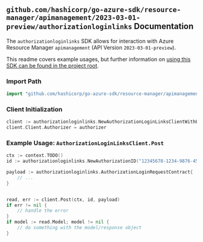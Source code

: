 
## `github.com/hashicorp/go-azure-sdk/resource-manager/apimanagement/2023-03-01-preview/authorizationloginlinks` Documentation

The `authorizationloginlinks` SDK allows for interaction with Azure Resource Manager `apimanagement` (API Version `2023-03-01-preview`).

This readme covers example usages, but further information on [using this SDK can be found in the project root](https://github.com/hashicorp/go-azure-sdk/tree/main/docs).

### Import Path

```go
import "github.com/hashicorp/go-azure-sdk/resource-manager/apimanagement/2023-03-01-preview/authorizationloginlinks"
```


### Client Initialization

```go
client := authorizationloginlinks.NewAuthorizationLoginLinksClientWithBaseURI("https://management.azure.com")
client.Client.Authorizer = authorizer
```


### Example Usage: `AuthorizationLoginLinksClient.Post`

```go
ctx := context.TODO()
id := authorizationloginlinks.NewAuthorizationID("12345678-1234-9876-4563-123456789012", "example-resource-group", "serviceName", "authorizationProviderId", "authorizationId")

payload := authorizationloginlinks.AuthorizationLoginRequestContract{
	// ...
}


read, err := client.Post(ctx, id, payload)
if err != nil {
	// handle the error
}
if model := read.Model; model != nil {
	// do something with the model/response object
}
```
